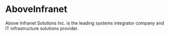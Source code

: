 AboveInfranet
=============

Above Infranet Solutions Inc. is the leading systems integrator company and IT infrastructure solutions provider. 
